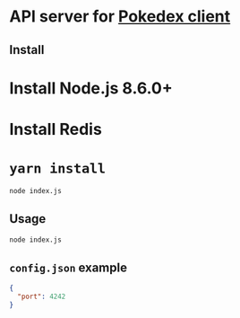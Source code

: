 # API server for [Pokedex client](https://github.com/Ohar/pokedex)

## Install

# Install Node.js 8.6.0+
# Install Redis
# `yarn install`

```bash
node index.js
```

## Usage

```bash
node index.js
```

## `config.json` example

```json
{
  "port": 4242
}
```
